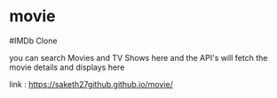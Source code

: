 # movie

#IMDb Clone 

you can search Movies and TV Shows here and 
the API's will fetch the movie details and displays here 

link : https://saketh27github.github.io/movie/
